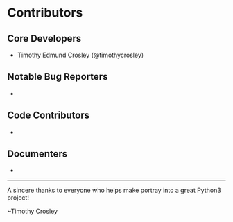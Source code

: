 Contributors
===================

## Core Developers
- Timothy Edmund Crosley (@timothycrosley)

## Notable Bug Reporters
-

## Code Contributors
-

## Documenters
-

--------------------------------------------

A sincere thanks to everyone who helps make portray into a great Python3 project!

~Timothy Crosley
